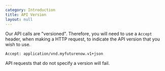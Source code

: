```yaml
---
category: Introduction
title: API Version
layout: null
---
```


Our API calls are "versioned". Therefore, you will need to use a `Accept` header, when making a HTTP request, to indicate the API version that you wish to use.

```
Accept: application/vnd.myfuturenow.v1+json
```

API requests that do not specify a version will fail.
